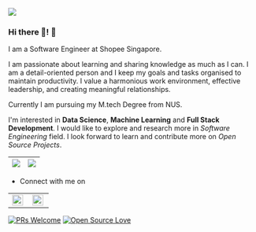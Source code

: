 
![](https://komarev.com/ghpvc/?username=suravimandal&color=79b8ff)


### Hi there 👋! :woman:

I am a Software Engineer at Shopee Singapore. 

I am passionate about learning and sharing knowledge as much as I can. I am a detail-oriented person and I keep my goals and tasks organised to maintain productivity. I value a harmonious work environment, effective leadership, and creating meaningful relationships.

Currently I am pursuing my M.tech Degree from NUS.

I'm interested in **Data Science**, **Machine Learning** and **Full Stack Development**. I would like to explore and research more in *Software Engineering* field. I look forward to learn and contribute more on *Open Source Projects*. 






|<img src="https://github-readme-stats.vercel.app/api?username=suravimandal&&show_icons=true&count_private=true"/>|<img src="https://github-readme-streak-stats.herokuapp.com/?user=suravimandal"/>|
|---|---|

- Connect with me on 
<table>
   <tr>
      <td>
         <a href="https://www.linkedin.com/in/suravi-mandal-80308a11b/">
            <img align="left" alt="suravimandal | Linkedin" width="22px" src="https://cdn.jsdelivr.net/npm/simple-icons@v3/icons/linkedin.svg" />
         </a>
      </td>
      <td>
         <a href="https://join.skype.com/invite/jghtugTmDJXF">
            <img align="left" alt="suravi.mandal | Skype" width="22px" src="https://cdn.jsdelivr.net/npm/simple-icons@v3/icons/skype.svg" />
         </a>
      </td>
   </tr>
</table>


[![PRs Welcome](https://img.shields.io/badge/PRs-welcome-brightgreen.svg?style=flat&logo=github)](https://github.com/suravimandal)  [![Open Source Love](https://badges.frapsoft.com/os/v2/open-source.svg?v=103)](https://github.com/suravimandal)

